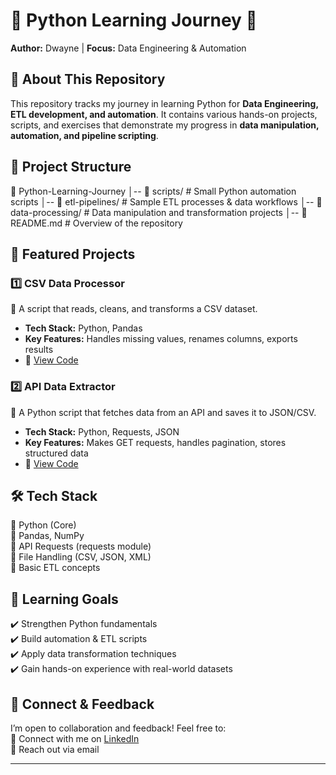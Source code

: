 # 📌 Python Learning Journey 🚀  
**Author:** Dwayne | **Focus:** Data Engineering & Automation  

## 📖 About This Repository  
This repository tracks my journey in learning Python for **Data Engineering, ETL development, and automation**. It contains various hands-on projects, scripts, and exercises that demonstrate my progress in **data manipulation, automation, and pipeline scripting**.  

## 📂 Project Structure  
📁 Python-Learning-Journey │-- 📁 scripts/ # Small Python automation scripts │-- 📁 etl-pipelines/ # Sample ETL processes & data workflows │-- 📁 data-processing/ # Data manipulation and transformation projects │-- 📄 README.md # Overview of the repository


## 🚀 Featured Projects  
### 1️⃣ **CSV Data Processor**  
📌 A script that reads, cleans, and transforms a CSV dataset.  
- **Tech Stack:** Python, Pandas  
- **Key Features:** Handles missing values, renames columns, exports results  
- 🔗 [View Code](scripts/csv_processor.py)  

### 2️⃣ **API Data Extractor**  
📌 A Python script that fetches data from an API and saves it to JSON/CSV.  
- **Tech Stack:** Python, Requests, JSON  
- **Key Features:** Makes GET requests, handles pagination, stores structured data  
- 🔗 [View Code](scripts/api_extractor.py)  

## 🛠️ Tech Stack  
🔹 Python (Core)  
🔹 Pandas, NumPy  
🔹 API Requests (requests module)  
🔹 File Handling (CSV, JSON, XML)  
🔹 Basic ETL concepts  

## 📌 Learning Goals  
✔️ Strengthen Python fundamentals  
✔️ Build automation & ETL scripts  
✔️ Apply data transformation techniques  
✔️ Gain hands-on experience with real-world datasets  

## 🤝 Connect & Feedback  
I’m open to collaboration and feedback! Feel free to:  
🔗 Connect with me on [LinkedIn](#)  
📧 Reach out via email  

---
